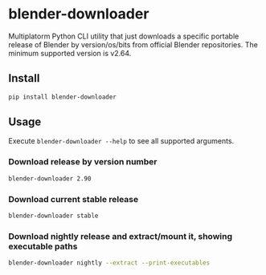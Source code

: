 # blender-downloader

Multiplatorm Python CLI utility that just downloads a specific portable
release of Blender by version/os/bits from official Blender repositories. The
minimum supported version is v2.64.

## Install

```bash
pip install blender-downloader
```

## Usage

Execute `blender-downloader --help` to see all supported arguments.

### Download release by version number

```bash
blender-downloader 2.90
```

### Download current stable release

```bash
blender-downloader stable
```

### Download nightly release and extract/mount it, showing executable paths

```bash
blender-downloader nightly --extract --print-executables
```
